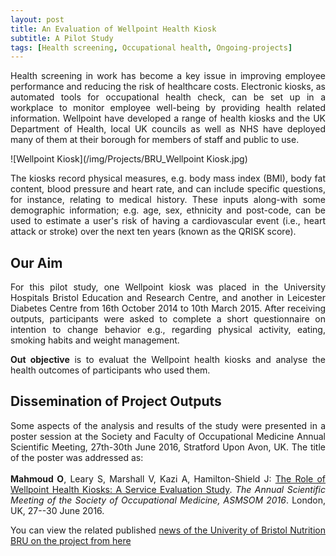 ```yaml
---
layout: post
title: An Evaluation of Wellpoint Health Kiosk
subtitle: A Pilot Study
tags: [Health screening, Occupational health, Ongoing-projects]
---
```

<p align="justify">
Health screening in work has become a key issue in improving employee performance and reducing the risk of healthcare costs. Electronic kiosks, as automated tools for occupational health check, can be set up in a workplace to monitor employee well-being by providing health related information. Wellpoint have developed a range of health kiosks and the UK Department of Health, local UK councils as well as NHS have deployed many of them at their borough for members of staff and public to use. 
</p>

![Wellpoint Kiosk](/img/Projects/BRU_Wellpoint Kiosk.jpg)

<p align="justify">
The kiosks record physical measures, e.g. body mass index (BMI), body fat content, blood pressure and heart rate, and can include specific questions, for instance, relating to medical history. These inputs along-with some demographic information; e.g. age, sex, ethnicity and post-code, can be used to estimate a user's risk of having a cardiovascular event (i.e., heart attack or stroke) over the next ten years (known as the QRISK score).
</p>

## Our Aim
<p align="justify">
For this pilot study, one Wellpoint kiosk was placed in the University Hospitals Bristol Education and Research Centre, and another in Leicester Diabetes Centre from 16th October 2014 to 10th March 2015. After receiving outputs, participants were asked to complete a short questionnaire on intention to change behavior e.g., regarding physical activity, eating, smoking habits and weight management.
</p>

<p align="justify">
<strong>Out objective</strong> is to evaluat the Wellpoint health kiosks and analyse the health outcomes of participants who used them.
</p>

## Dissemination of Project Outputs
<p align="justify">
Some aspects of the analysis and results of the study were presented in a poster session at the Society and Faculty of Occupational Medicine Annual Scientific Meeting, 27th-30th June 2016, Stratford Upon Avon, UK. The title of the poster was addressed as:
<br>
<br>
<strong>Mahmoud O</strong>, Leary S, Marshall V, Kazi A, Hamilton-Shield J: <a href="http://som-asm.org.uk/Programme_SOM_ASM.asp" target="_blank">The Role of Wellpoint Health Kiosks: A Service Evaluation Study</a>. <em>The Annual Scientific Meeting of the Society of Occupational Medicine, ASMSOM 2016</em>. London, UK, 27--30 June 2016.
</p>

<p align="justify">
You can view the related published <a href="http://www.uhbristol.nhs.uk/research-innovation/our-research/bristol-nutrition-bru/news/latest-news/osama-mahmoud-present-at-the-society-and-faculty-of-occupational-medicine/" target="_blank">news of the Univerity of Bristol Nutrition BRU on the project from here</a>
</p>
